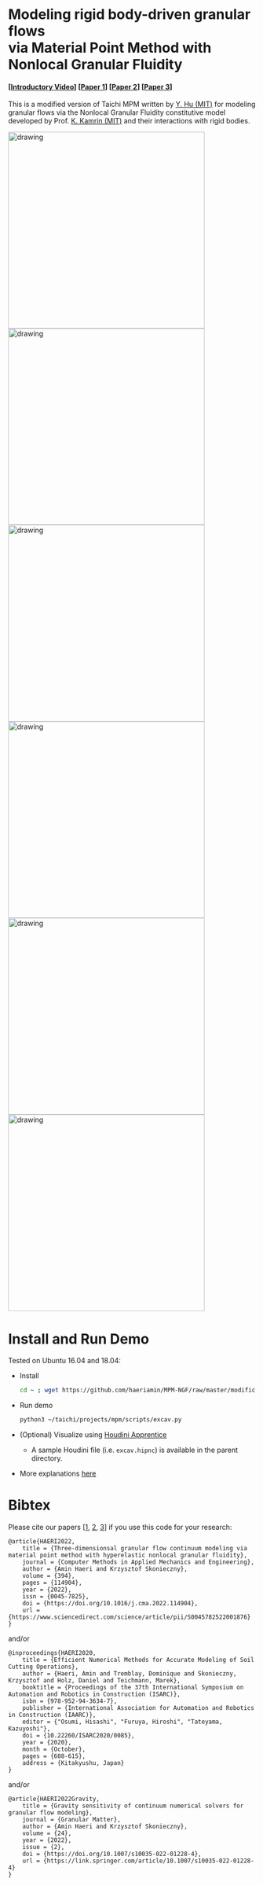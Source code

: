 # Modeling rigid body-driven granular flows <br /> via Material Point Method with Nonlocal Granular Fluidity
#### [[Introductory Video](https://youtu.be/_iNQWDR8nNA)] [[Paper 1](https://www.sciencedirect.com/science/article/pii/S0045782522001876)] [[Paper 2](https://www.iaarc.org/publications/2020_proceedings_of_the_37th_isarc/efficient_numerical_methods_for_accurate_modeling_of_soil_cutting_operations.html)] [[Paper 3](https://link.springer.com/article/10.1007/s10035-022-01228-4)]

This is a modified version of Taichi MPM written by [Y. Hu (MIT)](https://github.com/yuanming-hu/taichi_mpm) for modeling granular flows via the Nonlocal Granular Fluidity constitutive model developed by Prof. [K. Kamrin (MIT)](http://web.mit.edu/kkamrin/www/fluid_solid.html) and their interactions with rigid bodies.

<img src="https://github.com/haeriamin/files/blob/master/indExcav.gif" alt="drawing" width="400"> <img src="https://github.com/haeriamin/files/blob/master/wheelSoil.gif" alt="drawing" width="400"> <img src="https://github.com/haeriamin/files/blob/master/explate1.gif" alt="drawing" width="400"> <img src="https://github.com/haeriamin/files/blob/master/explate2exp.gif" alt="drawing" width="400"> <img src="https://github.com/haeriamin/files/blob/master/silo.gif" alt="drawing" width="400"> <img src="https://github.com/haeriamin/files/blob/master/tcFlow.gif" alt="drawing" width="400">


# Install and Run Demo
Tested on Ubuntu 16.04 and 18.04:

* Install

	```bash
	cd ~ ; wget https://github.com/haeriamin/MPM-NGF/raw/master/modifications/install.sh && chmod +x ./install.sh ; ./install.sh
	```

* Run demo
	
	```bash
	python3 ~/taichi/projects/mpm/scripts/excav.py
	```

* (Optional) Visualize using [Houdini Apprentice](https://www.sidefx.com/products/houdini-apprentice)

	* A sample Houdini file (i.e. `excav.hipnc`) is available in the parent directory.

* More explanations [here](https://github.com/yuanming-hu/taichi_mpm#particle-attributes)


# Bibtex
Please cite our papers [[1](https://www.sciencedirect.com/science/article/pii/S0045782522001876), [2](https://www.iaarc.org/publications/fulltext/ISARC_2020_Paper_60.pdf), [3](https://link.springer.com/article/10.1007/s10035-022-01228-4)] if you use this code for your research: 
```
@article{HAERI2022,
	title = {Three-dimensionsal granular flow continuum modeling via material point method with hyperelastic nonlocal granular fluidity},
	journal = {Computer Methods in Applied Mechanics and Engineering},
	author = {Amin Haeri and Krzysztof Skonieczny},
	volume = {394},
	pages = {114904},
	year = {2022},
	issn = {0045-7825},
	doi = {https://doi.org/10.1016/j.cma.2022.114904},
	url = {https://www.sciencedirect.com/science/article/pii/S0045782522001876}
}
```
and/or
```
@inproceedings{HAERI2020,
	title = {Efficient Numerical Methods for Accurate Modeling of Soil Cutting Operations},
	author = {Haeri, Amin and Tremblay, Dominique and Skonieczny, Krzysztof and Holz, Daniel and Teichmann, Marek},
	booktitle = {Proceedings of the 37th International Symposium on Automation and Robotics in Construction (ISARC)},
	isbn = {978-952-94-3634-7},
	publisher = {International Association for Automation and Robotics in Construction (IAARC)},
	editor = {"Osumi, Hisashi", "Furuya, Hiroshi", "Tateyama, Kazuyoshi"},
	doi = {10.22260/ISARC2020/0085},
	year = {2020},
	month = {October},
	pages = {608-615},
	address = {Kitakyushu, Japan}
}
```
and/or
```
@article{HAERI2022Gravity,
	title = {Gravity sensitivity of continuum numerical solvers for granular flow modeling},
	journal = {Granular Matter},
	author = {Amin Haeri and Krzysztof Skonieczny},
	volume = {24},
	year = {2022},
	issue = {2},
	doi = {https://doi.org/10.1007/s10035-022-01228-4},
	url = {https://link.springer.com/article/10.1007/s10035-022-01228-4}
}
```